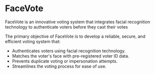 # FaceVote
FaceVote is an innovative voting system that integrates facial recognition technology to authenticate 
voters before they cast their votes

The primary objective of FaceVote is to develop a reliable, secure, and efficient voting system that: 
* Authenticates voters using facial recognition technology.
* Matches the voter's face with pre-registered voter ID data.
* Prevents duplicate voting or impersonation attempts.
* Streamlines the voting process for ease of use. 
